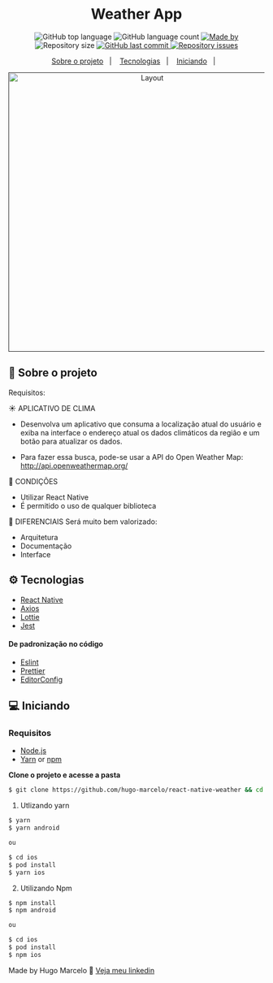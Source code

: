 <h1 align="center">
  Weather App
</h1>

<p align="center">
  <img alt="GitHub top language" src="https://img.shields.io/github/languages/top/hugo-marcelo/react-native-weather">

  <img alt="GitHub language count" src="https://img.shields.io/github/languages/count/hugo-marcelo/react-native-weather">

  <a href="https://www.linkedin.com/in/hugo-marcelo/">
    <img alt="Made by" src="https://img.shields.io/badge/made%20by-Hugo%20Marcelo-gree">
  </a>

  <img alt="Repository size" src="https://img.shields.io/github/repo-size/hugo-marcelo/react-native-weather">

  <a href="https://github.com/hugo-marcelo/react-native-weather/commits/master">
    <img alt="GitHub last commit" src="https://img.shields.io/github/last-commit/hugo-marcelo/react-native-weather">
  </a>

  <a href="https://github.com/hugo-marcelo/react-native-weather/issues">
    <img alt="Repository issues" src="https://img.shields.io/github/issues/hugo-marcelo/react-native-weather">
  </a>
</p>

<p align="center">
  <a href="#-sobre-o-projeto">Sobre o projeto</a>&nbsp;&nbsp;&nbsp;|&nbsp;&nbsp;&nbsp;
  <a href="#-tecnologias">Tecnologias</a>&nbsp;&nbsp;&nbsp;|&nbsp;&nbsp;&nbsp;
  <a href="#-Iniciando">Iniciando</a>&nbsp;&nbsp;&nbsp;|&nbsp;&nbsp;&nbsp;
</p>

<p align="center">
  <a href="" rel="noopener">
    <img height="550" alt="Layout"  src="https://gyazo.com/64d79a3e6d9313688990155a1aabba75.gif">
  </a>
</p>

## 💼 Sobre o projeto

Requisitos:

☀️ APLICATIVO DE CLIMA

- Desenvolva um aplicativo que consuma a localização atual do usuário e exiba na interface o endereço atual os dados climáticos da região e um botão para atualizar os dados.

- Para fazer essa busca, pode-se usar a API do Open Weather Map: http://api.openweathermap.org/

📌 CONDIÇÕES

- Utilizar React Native
- É permitido o uso de qualquer biblioteca

🙌 DIFERENCIAIS
Será muito bem valorizado:

- Arquitetura
- Documentação
- Interface

## ⚙️ Tecnologias

- [React Native](https://reactnative.dev/)
- [Axios](https://github.com/axios/axios)
- [Lottie](https://github.com/react-native-community/lottie-react-native)
- [Jest](https://jestjs.io/)

#### De padronização no código

- [Eslint](https://eslint.org/)
- [Prettier](https://prettier.io/)
- [EditorConfig](https://editorconfig.org/)

## 💻 Iniciando

### Requisitos

- [Node.js](https://nodejs.org/en/)
- [Yarn](https://classic.yarnpkg.com/) or [npm](https://www.npmjs.com/)

**Clone o projeto e acesse a pasta**

```bash
$ git clone https://github.com/hugo-marcelo/react-native-weather && cd react-native-weather
```

1. Utlizando yarn

```sh
$ yarn
$ yarn android

ou

$ cd ios
$ pod install
$ yarn ios
```

2. Utilizando Npm

```sh
$ npm install
$ npm android

ou

$ cd ios
$ pod install
$ npm ios
```

Made by Hugo Marcelo 👋 [Veja meu linkedin](https://www.linkedin.com/in/hugo-marcelo-dev/)
